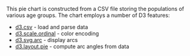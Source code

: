 This pie chart is constructed from a CSV file storing the populations of various age groups. The chart employs a number of D3 features:

* [d3.csv](https://github.com/mbostock/d3/wiki/CSV) - load and parse data
* [d3.scale.ordinal](https://github.com/mbostock/d3/wiki/Ordinal-Scales) - color encoding
* [d3.svg.arc](https://github.com/mbostock/d3/wiki/SVG-Shapes#wiki-arc) - display arcs
* [d3.layout.pie](https://github.com/mbostock/d3/wiki/Pie-Layout) - compute arc angles from data
